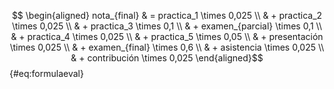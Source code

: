 $$ \begin{aligned}
nota_{final} & = practica_1 \times 0,025 \\
             & + practica_2 \times 0,025 \\
             & + practica_3 \times 0,1 \\
             & + examen_{parcial} \times 0,1 \\
             & + practica_4 \times 0,025 \\
             & + practica_5 \times 0,05 \\
             & + presentación \times 0,025 \\
             & + examen_{final} \times 0,6 \\
             & + asistencia \times 0,025 \\
             & + contribución \times 0,025
\end{aligned}$${#eq:formulaeval}

